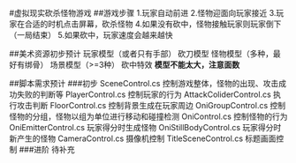 #虚拟现实砍杀怪物游戏
##游戏步骤
1.玩家自动前进
2.怪物迎面向玩家接近
3.玩家在合适的时机点击屏幕，砍杀怪物
4.如果没有砍中，怪物接触玩家则玩家倒下（一局结束）
5.如果砍中，玩家速度会越来越快

##美术资源初步预计
玩家模型（或者只有手部）
砍刀模型
怪物模型（多种，最好有绑骨）
场景模型（>=3种）
砍中特效
**模型不能太大，注意面数**

##脚本需求预计
###初步
SceneControl.cs  控制游戏整体，怪物的出现、攻击成功失败的判断等
PlayerControl.cs  控制玩家的行为
AttackColiderControl.cs  执行攻击判断
FloorControl.cs  控制背景生成在玩家周边
OniGroupControl.cs  控制怪物的分组，怪物以组为单位进行移动和碰撞检测
OniControl.cs  控制怪物的行为
OniEmitterControl.cs  玩家得分时生成怪物
OniStillBodyControl.cs  玩家得分时新产生的怪物
CameraControl.cs  摄像机控制
TitleSceneControl.cs 标题画面控制
###进阶
待补充